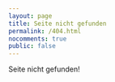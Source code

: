 ```yaml
---
layout: page
title: Seite nicht gefunden
permalink: /404.html
nocomments: true
public: false
---
```


Seite nicht gefunden!
